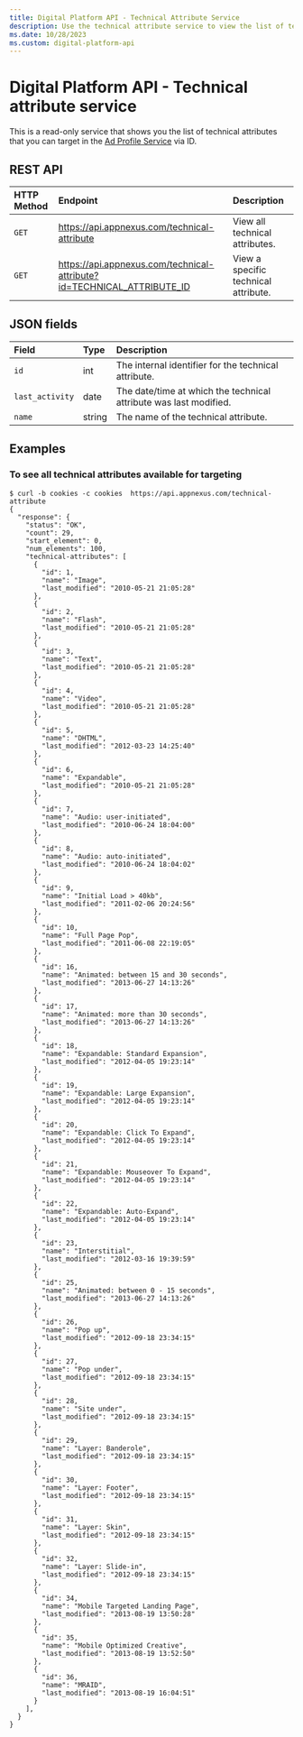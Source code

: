 ```yaml
---
title: Digital Platform API - Technical Attribute Service
description: Use the technical attribute service to view the list of technical attributes that you can target in the ad profile service via ID.
ms.date: 10/28/2023
ms.custom: digital-platform-api
---
```


# Digital Platform API - Technical attribute service

This is a read-only service that shows you the list of technical attributes that you can target in the [Ad Profile Service](./ad-profile-service.md) via ID.

## REST API

| HTTP Method | Endpoint | Description |
|:---|:---|:---|
| `GET` | https://api.appnexus.com/technical-attribute | View all technical attributes. |
| `GET` | https://api.appnexus.com/technical-attribute?id=TECHNICAL_ATTRIBUTE_ID | View a specific technical attribute. |

## JSON fields

| Field | Type | Description |
|:---|:---|:---|
| `id` | int | The internal identifier for the technical attribute. |
| `last_activity` | date | The date/time at which the technical attribute was last modified. |
| `name` | string | The name of the technical attribute. |

## Examples

### To see all technical attributes available for targeting

```
$ curl -b cookies -c cookies  https://api.appnexus.com/technical-attribute
{
  "response": {
    "status": "OK",
    "count": 29,
    "start_element": 0,
    "num_elements": 100,
    "technical-attributes": [
      {
        "id": 1,
        "name": "Image",
        "last_modified": "2010-05-21 21:05:28"
      },
      {
        "id": 2,
        "name": "Flash",
        "last_modified": "2010-05-21 21:05:28"
      },
      {
        "id": 3,
        "name": "Text",
        "last_modified": "2010-05-21 21:05:28"
      },
      {
        "id": 4,
        "name": "Video",
        "last_modified": "2010-05-21 21:05:28"
      },
      {
        "id": 5,
        "name": "DHTML",
        "last_modified": "2012-03-23 14:25:40"
      },
      {
        "id": 6,
        "name": "Expandable",
        "last_modified": "2010-05-21 21:05:28"
      },
      {
        "id": 7,
        "name": "Audio: user-initiated",
        "last_modified": "2010-06-24 18:04:00"
      },
      {
        "id": 8,
        "name": "Audio: auto-initiated",
        "last_modified": "2010-06-24 18:04:02"
      },
      {
        "id": 9,
        "name": "Initial Load > 40kb",
        "last_modified": "2011-02-06 20:24:56"
      },
      {
        "id": 10,
        "name": "Full Page Pop",
        "last_modified": "2011-06-08 22:19:05"
      },
      {
        "id": 16,
        "name": "Animated: between 15 and 30 seconds",
        "last_modified": "2013-06-27 14:13:26"
      },
      {
        "id": 17,
        "name": "Animated: more than 30 seconds",
        "last_modified": "2013-06-27 14:13:26"
      },
      {
        "id": 18,
        "name": "Expandable: Standard Expansion",
        "last_modified": "2012-04-05 19:23:14"
      },
      {
        "id": 19,
        "name": "Expandable: Large Expansion",
        "last_modified": "2012-04-05 19:23:14"
      },
      {
        "id": 20,
        "name": "Expandable: Click To Expand",
        "last_modified": "2012-04-05 19:23:14"
      },
      {
        "id": 21,
        "name": "Expandable: Mouseover To Expand",
        "last_modified": "2012-04-05 19:23:14"
      },
      {
        "id": 22,
        "name": "Expandable: Auto-Expand",
        "last_modified": "2012-04-05 19:23:14"
      },
      {
        "id": 23,
        "name": "Interstitial",
        "last_modified": "2012-03-16 19:39:59"
      },
      {
        "id": 25,
        "name": "Animated: between 0 - 15 seconds",
        "last_modified": "2013-06-27 14:13:26"
      },
      {
        "id": 26,
        "name": "Pop up",
        "last_modified": "2012-09-18 23:34:15"
      },
      {
        "id": 27,
        "name": "Pop under",
        "last_modified": "2012-09-18 23:34:15"
      },
      {
        "id": 28,
        "name": "Site under",
        "last_modified": "2012-09-18 23:34:15"
      },
      {
        "id": 29,
        "name": "Layer: Banderole",
        "last_modified": "2012-09-18 23:34:15"
      },
      {
        "id": 30,
        "name": "Layer: Footer",
        "last_modified": "2012-09-18 23:34:15"
      },
      {
        "id": 31,
        "name": "Layer: Skin",
        "last_modified": "2012-09-18 23:34:15"
      },
      {
        "id": 32,
        "name": "Layer: Slide-in",
        "last_modified": "2012-09-18 23:34:15"
      },
      {
        "id": 34,
        "name": "Mobile Targeted Landing Page",
        "last_modified": "2013-08-19 13:50:28"
      },
      {
        "id": 35,
        "name": "Mobile Optimized Creative",
        "last_modified": "2013-08-19 13:52:50"
      },
      {
        "id": 36,
        "name": "MRAID",
        "last_modified": "2013-08-19 16:04:51"
      }
    ],
  }
}
```
